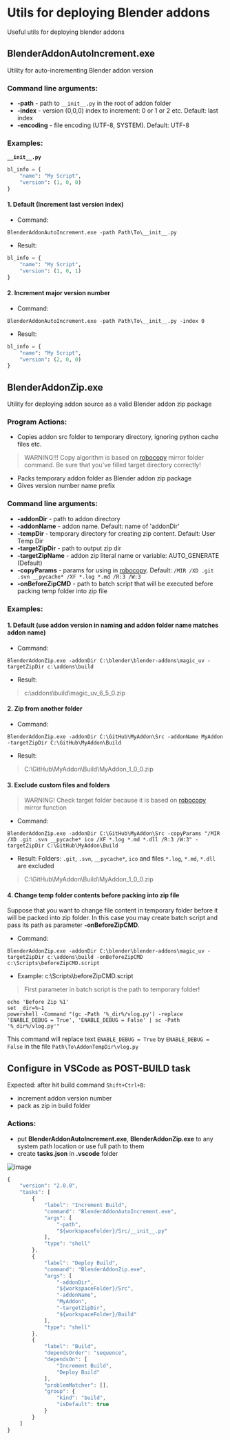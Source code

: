 # Utils for deploying Blender addons
Useful utils for deploying blender addons

## BlenderAddonAutoIncrement.exe
Utility for auto-incrementing Blender addon version
### Command line arguments:
- **-path** - path to `__init__.py` in the root of addon folder
- **-index** - version (0,0,0) index to increment: 0 or 1 or 2 etc.  Default: last index
- **-encoding** - file encoding (UTF-8, SYSTEM). Default: UTF-8
### Examples:
**`__init__.py`**
```py
bl_info = {
    "name": "My Script",    
    "version": (1, 0, 0)
}
```
#### 1. Default (Increment last version index)
* Command:
```posh
BlenderAddonAutoIncrement.exe -path Path\To\__init__.py
```
* Result:
```py
bl_info = {
    "name": "My Script",    
    "version": (1, 0, 1)
}
```
#### 2. Increment major version number
* Command:
```posh
BlenderAddonAutoIncrement.exe -path Path\To\__init__.py -index 0
```
* Result:
```py
bl_info = {
    "name": "My Script",    
    "version": (2, 0, 0)
}
```

## BlenderAddonZip.exe
Utility for deploying addon source as a valid Blender addon zip package
### Program Actions:
* Copies addon src folder to temporary directory, ignoring python cache files etc.
> WARNING!!! Copy algorithm is based on [robocopy](https://docs.microsoft.com/en-us/windows-server/administration/windows-commands/robocopy) mirror folder command. Be sure that you've filled target directory correctly!
* Packs temporary addon folder as Blender addon zip package
* Gives version number name prefix
### Command line arguments:
- **-addonDir** - path to addon directory
- **-addonName** - addon name. Default: name of 'addonDir'
- **-tempDir** - temporary directory for creating zip content. Default: User Temp Dir
- **-targetZipDir** - path to output zip dir
- **-targetZipName** - addon zip literal name or variable:  AUTO_GENERATE (Default)
- **-copyParams** - params for using in [robocopy](https://docs.microsoft.com/en-us/windows-server/administration/windows-commands/robocopy). Default:  `/MIR /XD .git .svn __pycache* /XF *.log *.md /R:3 /W:3`
- **-onBeforeZipCMD** - path to batch script that will be executed before packing temp folder into zip file
### Examples:
#### 1. Default (use addon version in naming and addon folder name matches addon name)
* Command:
```posh
BlenderAddonZip.exe -addonDir C:\blender\blender-addons\magic_uv -targetZipDir c:\addons\build
```
* Result:
> c:\addons\build\magic_uv_6_5_0.zip
#### 2. Zip from another folder
* Command:
```posh
BlenderAddonZip.exe -addonDir C:\GitHub\MyAddon\Src -addonName MyAddon -targetZipDir C:\GitHub\MyAddon\Build
```
* Result:
> C:\GitHub\MyAddon\Build\MyAddon_1_0_0.zip
#### 3. Exclude custom files and folders
> WARNING! Check target folder because it is based on [robocopy](https://docs.microsoft.com/en-us/windows-server/administration/windows-commands/robocopy) mirror function
* Command:
```posh
BlenderAddonZip.exe -addonDir C:\GitHub\MyAddon\Src -copyParams "/MIR /XD .git .svn __pycache* ico /XF *.log *.md *.dll /R:3 /W:3" -targetZipDir C:\GitHub\MyAddon\Build
```
* Result:
Folders: `.git`, `.svn`, `__pycache*`, `ico` and files `*.log`, `*.md`, `*.dll` are excluded
> C:\GitHub\MyAddon\Build\MyAddon_1_0_0.zip
#### 4. Change temp folder contents before packing into zip file
Suppose that you want to change file content in temporary folder before it will be packed into zip folder. In this case you may create batch script and pass its path as parameter **-onBeforeZipCMD**.
* Command:
```posh
BlenderAddonZip.exe -addonDir C:\blender\blender-addons\magic_uv -targetZipDir c:\addons\build -onBeforeZipCMD c:\Scripts\beforeZipCMD.script 
```
* Example: c:\Scripts\beforeZipCMD.script

> First parameter in batch script is the path to temporary folder!
```posh
echo 'Before Zip %1'
set _dir=%~1
powershell -Command "(gc -Path '%_dir%/vlog.py') -replace 'ENABLE_DEBUG = True', 'ENABLE_DEBUG = False' | sc -Path '%_dir%/vlog.py'"
```
This command will replace text `ENABLE_DEBUG = True` by `ENABLE_DEBUG = False` in the file  `Path\To\AddonTempDir\vlog.py`

## Configure in VSCode as POST-BUILD task
Expected: after hit build command `Shift+Ctrl+B`:
- increment addon version number
- pack as zip in build folder
### Actions:
- put **BlenderAddonAutoIncrement.exe**, **BlenderAddonZip.exe** to any system path location or use full path to them
- create **tasks.json** in **.vscode** folder

![image](https://user-images.githubusercontent.com/18611095/124961272-ebd5c800-e025-11eb-9733-fa9dc8771952.png)

```typescript
{
    "version": "2.0.0",
    "tasks": [
        {
            "label": "Increment Build",
            "command": "BlenderAddonAutoIncrement.exe",
            "args": [
                "-path",
                "${workspaceFolder}/Src/__init__.py"
            ],
            "type": "shell"
        },
        {
            "label": "Deploy Build",
            "command": "BlenderAddonZip.exe",
            "args": [
                "-addonDir",
                "${workspaceFolder}/Src",
                "-addonName",
                "MyAddon",
                "-targetZipDir",
                "${workspaceFolder}/Build"
            ],
            "type": "shell"
        },
        {
            "label": "Build",
            "dependsOrder": "sequence",
            "dependsOn": [
                "Increment Build",
                "Deploy Build"
            ],
            "problemMatcher": [],
            "group": {
                "kind": "build",
                "isDefault": true
            }
        }
    ]
}
```
